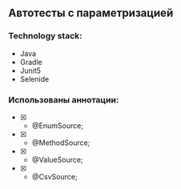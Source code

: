 ## Автотесты с параметризацией
### Technology stack:
- Java
- Gradle
- Junit5
- Selenide
### Использованы аннотации:

- [X] - @EnumSource;
- [X] - @MethodSource;
- [X] - @ValueSource;
- [X] - @CsvSource;